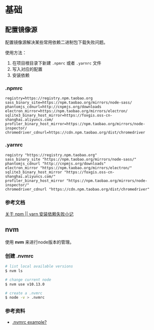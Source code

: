 # 基础

## 配置镜像源

配置镜像源解决某些常用依赖二进制包下载失败问题。

使用方法：

1. 在项目根目录下新建 `.npmrc` 或者 `.yarnrc` 文件
2. 写入对应的配置
3. 安装依赖

### .npmrc

```
registry=https://registry.npm.taobao.org
sass_binary_site=https://npm.taobao.org/mirrors/node-sass/
phantomjs_cdnurl=http://cnpmjs.org/downloads
electron_mirror=https://npm.taobao.org/mirrors/electron/
sqlite3_binary_host_mirror=https://foxgis.oss-cn-shanghai.aliyuncs.com/
profiler_binary_host_mirror=https://npm.taobao.org/mirrors/node-inspector/
chromedriver_cdnurl=https://cdn.npm.taobao.org/dist/chromedriver
```

### .yarnrc

```
registry "https://registry.npm.taobao.org"
sass_binary_site "https://npm.taobao.org/mirrors/node-sass/"
phantomjs_cdnurl "http://cnpmjs.org/downloads"
electron_mirror "https://npm.taobao.org/mirrors/electron/"
sqlite3_binary_host_mirror "https://foxgis.oss-cn-shanghai.aliyuncs.com/"
profiler_binary_host_mirror "https://npm.taobao.org/mirrors/node-inspector/"
chromedriver_cdnurl "https://cdn.npm.taobao.org/dist/chromedriver"
```

### 参考文档

[关于 npm || yarn 安装依赖失败小记](https://juejin.im/post/5b515853e51d4519503b3367)


## nvm

使用 __nvm__ 来进行node版本的管理。

### 创建 .nvmrc

``` bash 
# list local available versions
$ nvm ls

# change current node 
$ nvm use v10.13.0

# create a .nvmrc
$ node -v > .nvmrc
```

### 参考资料

- [.nvmrc example?](https://github.com/nvm-sh/nvm/issues/995#issuecomment-349670827)
